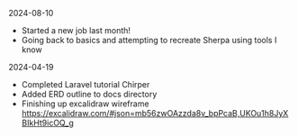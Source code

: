 2024-08-10
- Started a new job last month!
- Going back to basics and attempting to recreate Sherpa using tools I know



2024-04-19
- Completed Laravel tutorial Chirper
- Added ERD outline to docs directory
- Finishing up excalidraw wireframe
  https://excalidraw.com/#json=mb56zwOAzzda8v_bpPcaB,UKOu1h8JyXBIkHt9icOQ_g
